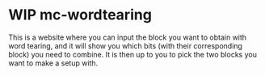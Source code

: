 ﻿# WIP mc-wordtearing
This is a website where you can input the block you want to obtain with word tearing, and it will show you which bits (with their corresponding block) you need to combine.
It is then up to you to pick the two blocks you want to make a setup with.
